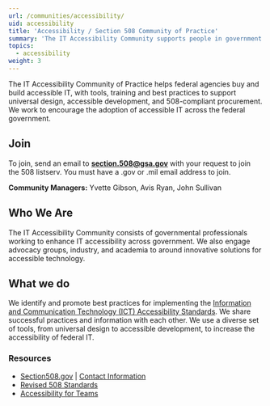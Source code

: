 ```yaml
---
url: /communities/accessibility/
uid: accessibility
title: 'Accessibility / Section 508 Community of Practice'
summary: 'The IT Accessibility Community supports people in government who working to improve accessibility of information technology.'
topics:
  - accessibility
weight: 3
---
```


The IT Accessibility Community of Practice helps federal agencies buy and build accessible IT, with tools, training and best practices to support universal design, accessible development, and 508-compliant procurement. We work to encourage the adoption of accessible IT across the federal government.


## Join
To join, send an email to [**section.508@gsa.gov**](mailto:section.508@gsa.gov) with your request to join the 508 listserv. You must have a .gov or .mil email address to join.


**Community Managers:** Yvette Gibson, Avis Ryan, John Sullivan


## Who We Are

The IT Accessibility Community consists of governmental professionals working to enhance IT accessibility across government. We also engage advocacy groups, industry, and academia to around innovative solutions for accessible technology.


## What we do
We identify and promote best practices for implementing the [Information and Communication Technology (ICT) Accessibility Standards](https://www.access-board.gov/guidelines-and-standards/communications-and-it/about-the-ict-refresh/final-rule/text-of-the-standards-and-guidelines). We share successful practices and information with each other. We use a diverse set of tools, from universal design to accessible development, to increase the accessibility of federal IT.


### Resources
- [Section508.gov](https://www.section508.gov) | [Contact Information](https://www.section508.gov/content/contact-us)
- [Revised 508 Standards](https://www.access-board.gov/guidelines-and-standards/communications-and-it/about-the-ict-refresh/final-rule/text-of-the-standards-and-guidelines)
- [Accessibility for Teams](https://accessibility.digital.gov)
